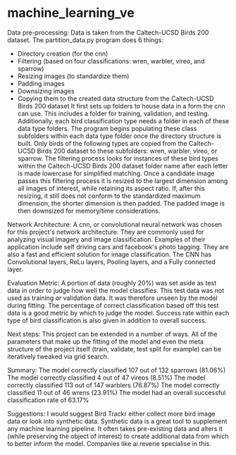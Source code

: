 # machine_learning_ve

Data pre-processing:
Data is taken from the Caltech-UCSD Birds 200 dataset.
The partition_data.py program does 6 things:
- Directory creation (for the cnn)
- Filtering (based on four classifications: wren, warbler, vireo, and sparrow)
- Resizing images (to standardize them)
- Padding images
- Downsizing images
- Copying them to the created data structure from the Caltech-UCSD Birds 200 dataset
It first sets up folders to house data in a form the cnn can use. 
This includes a folder for training, validation, and testing.
Additionally, each bird classification type needs a folder in each of these data type folders.
The program begins populating these class subfolders within each data type folder once the directory structure is built.
Only birds of the following types are copied from the Caltech-UCSD Birds 200 dataset to these subfolders: wren, warbler, vireo, or sparrow.
The filtering process looks for instances of these bird types within the Caltech-UCSD Birds 200 dataset folder name after each letter is made lowercase for simplified matching.
Once a candidate image passes this filtering process it is resized to the largest dimension among all images of interest, while retaining its aspect ratio.
If, after this resizing, it still does not conform to the standardized maximum dimension, the shorter dimension is then padded.
The padded image is then downsized for memory/time considerations.

Network Architecture:
A cnn, or convolutional neural network was chosen for this project's network architecture. 
They are commonly used for analyzing visual imagery and image classification. 
Examples of their application include self driving cars and facebook's photo tagging. 
They are also a fast and efficient solution for image classification. 
The CNN has Convolutional layers, ReLu layers, Pooling layers, and a Fully connected layer.

Evaluation Metric:
A portion of data (roughly 20%) was set aside as test data in order to judge how well the model classifies. 
This test data was not used as training or validation data. 
It was therefore unseen by the model during fitting. 
The percentage of correct classification based off this test data is a good metric by which to judge the model.
Success rate within each type of bird classification is also given in addition to overall success.

Next steps:
This project can be extended in a number of ways. All of the parameters that make up the fitting of the model and even the meta structure of the project itself (train, validate, test split for example) can be iteratively tweaked via grid search.

Summary:
The model correctly classified 107 out of 132 sparrows (81.06%)
The model correctly classified 4 out of 47 vireos (8.51%)
The model correctly classified 113 out of 147 warblers (76.87%)
The model correctly classified 11 out of 46 wrens (23.91%)
The model had an overall successful classification rate of 63.17%

Suggestions:
I would suggest Bird Trackr either collect more bird image data or look into synthetic data. Synthetic data is a great tool to supplement any machine learning pipeline. It often takes pre-existing data and alters it (while preserving the object of interest) to create additional data from which to better inform the model. Companies like ai.reverie specialise in this.